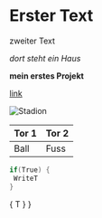 # Erster Text

zweiter Text

*dort steht ein Haus*

**mein erstes Projekt**

[link](https://www.google.ch/)

![Stadion](https://www.apexexhibit.com/wp-content/uploads/2019/04/Stadium_BV-1.png)

 | Tor 1 | Tor 2 |
 | --- | --- |
| Ball | Fuss |
 
```c#
if(True) {
 WriteT
}
```
 {
 T
 }
 }


